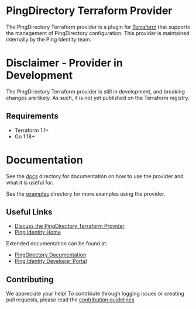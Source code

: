 # PingDirectory Terraform Provider

The PingDirectory Terraform provider is a plugin for [Terraform](https://www.terraform.io/) that supports the management of PingDirectory configuration. This provider is maintained internally by the Ping Identity team.

# Disclaimer - Provider in Development

The PingDirectory Terraform provider is still in development, and breaking changes are likely. As such, it is not yet published on the Terraform registry.

## Requirements
* Terraform 1.1+
* Go 1.18+

# Documentation

See the [docs](docs/) directory for documentation on how to use the provider and what it is useful for.

See the [examples](examples/) directory for more examples using the provider.

## Useful Links

* [Discuss the PingDirectory Terraform Provider](https://support.pingidentity.com/s/topic/0TO1W000000IF30WAG/pingdevops)
* [Ping Identity Home](https://www.pingidentity.com/en.html)

Extended documentation can be found at:
* [PingDirectory Documentation](https://docs.pingidentity.com/r/en-us/pingdirectory-92/pd_ds_landing_page)
* [Ping Identity Developer Portal](https://developer.pingidentity.com/en.html)

## Contributing

We appreciate your help! To contribute through logging issues or creating pull requests, please read the [contribution guidelines](CONTRIBUTING.md)
